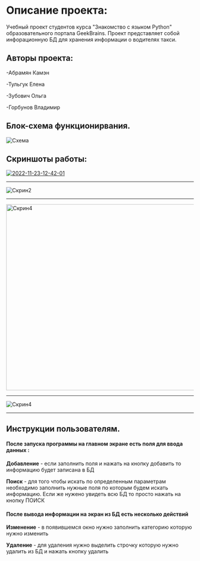 # Описание проекта:
Учебный проект студентов курса "Знакомство с языком Python" образовательного портала GeekBrains.
Проект представляет собой инфорационную БД для хранения информации о водителях такси.


## Авторы проекта:


-Абрамян Камэн

-Тульгук Елена

-Зубович Ольга

-Горбунов Владимир

## Блок-схема функционирвания.

<image src="https://i.ibb.co/NsdK8Pk/Untitled-Diagram-2.jpg" alt="Схема">

## Скриншоты работы: 

<a href="https://ibb.co/w7pFX4y"><img src="https://i.ibb.co/7Qrd5Kv/2022-11-23-12-42-01.png" alt="2022-11-23-12-42-01" border="0" /></a>  

--------------------------------------------------------------------------------------------
  
  
<img alt="Скрин2" src="https://i.ibb.co/HCGfsq7/2022-11-23-12-42-01.png">

  
--------------------------------------------------------------------------------------------
  
  
<img width="2048" alt="Скрин4" src="https://i.ibb.co/XkP2yXJ/2022-11-23-12-42-21.png" height="500" >

 
--------------------------------------------------------------------------------------------
  
 
<img alt="Скрин4" src="https://i.ibb.co/JpjR38V/2022-11-23-12-42-35.png">
  
--------------------------------------------------------------------------------------------


## Инструкции пользователям.
#### После запуска программы на главном экране есть поля для ввода данных :

**Добавление** - если заполнить поля и нажать на кнопку добавить то информацию будет записана в БД

**Поиск** - для того чтобы искать по определенным параметрам необходимо заполнить нужные поля по которым будем искать информацию.
Если же нужено увидеть всю БД то просто нажать на кнопку ПОИСК

#### После вывода информации на экран из БД есть несколько действий

**Изменение** - в появившемся окно нужно заполнить категорию которую нужно изменить

**Удаление** - для удаления нужно выделить строчку которую нужно удалить из БД и нажать кнопку удалить

